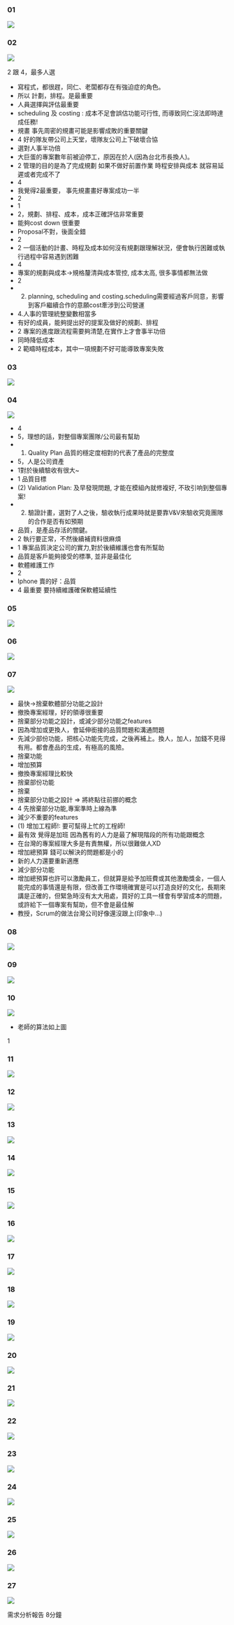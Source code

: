 ### 01
![](01.jpg)


### 02
![](02.jpg)

2 跟 4，最多人選


- 寫程式，都很趕，同仁、老闆都存在有強迫症的角色。
- 所以 計劃，排程。是最重要
- 人員選擇與評估最重要
- scheduling 及 costing : 成本不足會誤估功能可行性, 而導致同仁沒法即時達成任務! 
- 規畫 事先周密的規畫可能是影響成敗的重要關鍵
- 4 好的隊友帶公司上天堂，壞隊友公司上下破壞合協
- 選對人事半功倍
- 大巨蛋的專案數年前被迫停工，原因在於人(因為台北市長換人)。
- 2 管理的目的是為了完成規劃 如果不做好前置作業 時程安排與成本 就容易延遲或者完成不了
- 4
- 我覺得2最重要， 事先規畫畫好專案成功一半
- 2
- 1
- 2，規劃、排程、成本，成本正確評估非常重要
- 能夠cost down 很重要
- Proposal不對，後面全錯
- 2
- 2   一個活動的計畫、時程及成本如何沒有規劃跟理解狀況，便會執行困難或執行過程中容易遇到困難
- 4
- 專案的規劃與成本->規格釐清與成本管控, 成本太高, 很多事情都無法做
- 2
- 2. planning, scheduling and costing.scheduling需要經過客戶同意，影響到客戶繼續合作的意願cost牽涉到公司營運
- 4.人事的管理統整變數相當多
- 有好的成員，能夠提出好的提案及做好的規劃、排程
- 2 專案的進度跟流程需要夠清楚,在實作上才會事半功倍
- 同時降低成本
- 2 範疇時程成本，其中一項規劃不好可能導致專案失敗



### 03
![](03.jpg)


### 04
![](04.jpg)


- 4
- 5，理想的話，對整個專案團隊/公司最有幫助
- 1. Quality Plan 品質的穩定度相對的代表了產品的完整度
- 5，人是公司資產
- 1對於後續驗收有很大~
- 1 品質目標
- (2) Validation Plan: 及早發現問題, 才能在模組內就修複好, 不玫引响到整個專案!
- 2. 驗證計畫，選對了人之後，驗收執行成果時就是要靠V&V來驗收究竟團隊的合作是否有如預期
- 品質，是產品存活的關鍵。
- 2 執行要正常，不然後續補資料很麻煩
- 1 專案品質決定公司的實力,對於後續維護也會有所幫助
- 品質是客戶能夠接受的標準, 並非是最佳化
- 軟體維護工作
- 2
- Iphone 賣的好：品質
- 4 最重要 要持續維護確保軟體延續性


### 05
![](05.jpg)


### 06
![](06.jpg)


### 07
![](07.jpg)

- 最快→捨棄軟體部分功能之設計
- 撤換專案經理，好的領導很重要
- 捨棄部分功能之設計，或減少部分功能之features
- 因為增加或更換人，會延伸銜接的品質問題和溝通問題
- 先減少部份功能，把核心功能先完成，之後再補上。換人，加人，加錢不見得有用。都會產品的生成，有極高的風險。
- 捨棄功能
- 增加預算
- 撤換專案經理比較快
- 捨棄部份功能
- 捨棄
- 捨棄部分功能之設計 => 將終點往前挪的概念
- 4 先捨棄部分功能,專案準時上線為準
- 減少不重要的features
- (1) 增加工程師!:  要可幫得上忙的工桯師!
- 最有效 覺得是加班 因為舊有的人力是最了解現階段的所有功能跟概念
- 在台灣的專案經理大多是有責無權，所以很難做人XD
- 增加總預算 錢可以解決的問題都是小的
- 新的人力還要重新適應
- 減少部分功能
- 增加總預算也許可以激勵員工，但就算是給予加班費或其他激勵獎金，一個人能完成的事情還是有限，但改善工作環境確實是可以打造良好的文化，長期來講是正確的，但緊急時沒有太大用處，買好的工具一樣會有學習成本的問題，或許給下一個專案有幫助，但不會是最佳解
- 教授，Scrum的做法台灣公司好像還沒跟上(印象中...)


### 08
![](08.jpg)


### 09
![](09.jpg)


### 10
![](10.jpg)

- 老師的算法如上圖

1
### 11
![](11.jpg)


### 12
![](12.jpg)


### 13
![](13.jpg)


### 14
![](14.jpg)


### 15
![](15.jpg)


### 16
![](16.jpg)


### 17
![](17.jpg)

### 18
![](18.jpg)


### 19
![](19.jpg)


### 20
![](20.jpg)


### 21
![](21.jpg)


### 22
![](22.jpg)


### 23
![](23.jpg)


### 24
![](24.jpg)

### 25
![](25.jpg)

### 26
![](26.jpg)

### 27
![](27.jpg)


需求分析報告 8分鐘
